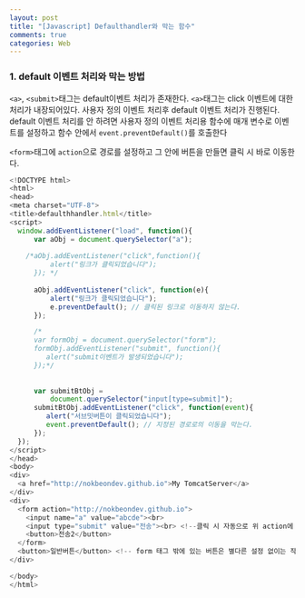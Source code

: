 ```yaml
---
layout: post
title: "[Javascript] Defaulthandler와 막는 함수"
comments: true
categories: Web
---
```


### 1. default 이벤트 처리와 막는 방법
`<a>`, `<submit>`태그는 default이벤트 처리가 존재한다. `<a>`태그는 click 이벤트에 대한 처리가 내장되어있다. 사용자 정의 이벤트 처리후 default 이벤트 처리가 진행된다. default 이벤트 처리를 안 하려면 사용자 정의 이벤트 처리용 함수에 매개 변수로 이벤트를 설정하고 함수 안에서 `event.preventDefault()`를 호출한다

`<form>`태그에 `action`으로 경로를 설정하고 그 안에 버튼을 만들면 클릭 시 바로 이동한다.
```javascript
<!DOCTYPE html>
<html>
<head>
<meta charset="UTF-8">
<title>defaulthhandler.html</title>
<script>
  window.addEventListener("load", function(){
	  var aObj = document.querySelector("a");
   
    /*aObj.addEventListener("click",function(){
		  alert("링크가 클릭되었습니다");
	  }); */
      
	  aObj.addEventListener("click", function(e){		  
		  alert("링크가 클릭되었습니다");
		  e.preventDefault(); // 클릭된 링크로 이동하지 않는다.
	  });

	  /*
	  var formObj = document.querySelector("form");
	  formObj.addEventListener("submit", function(){
		 alert("submit이벤트가 발생되었습니다"); 
	  });*/
      
	  
	  var submitBtObj = 
		  document.querySelector("input[type=submit]");
	  submitBtObj.addEventListener("click", function(event){
		 alert("서브밋버튼이 클릭되었습니다"); 
		 event.preventDefault(); // 지정된 경로로의 이동을 막는다.
	  });
  });
</script>
</head>
<body>
<div>
  <a href="http://nokbeondev.github.io">My TomcatServer</a>
</div>
<div>
  <form action="http://nokbeondev.github.io">
    <input name="a" value="abcde"><br>
    <input type="submit" value="전송"><br> <!--클릭 시 자동으로 위 action에 지정된 경로로 이동한다. -->
    <button>전송2</button>    
  </form>
  <button>일반버튼</button> <!-- form 태그 밖에 있는 버튼은 별다른 설정 없이는 작동하지 않는다.-->
</div>

</body>
</html>
```